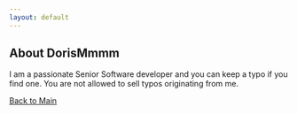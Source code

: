 ```yaml
---
layout: default
---
```


## About DorisMmmm

I am a passionate Senior Software developer and you can keep a typo if you find one. You are not allowed to sell typos originating from me.

[Back to Main](./README.md)
